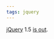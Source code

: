 ```yaml
---
tags: jquery
---
```


[jQuery](/wiki/jQuery) 1.5 [is out](http://blog.jquery.com/2011/01/31/jquery-15-released/).
